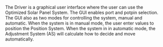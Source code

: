 The Driver is a graphical user interface where the user can use the Optimized Solar Panel System. The GUI enables port and potpin selection. The GUI also as two modes for controlling the system, manual and automatic. When the system is in manual mode, the user enter values to position the Position System. When the system in in automatic mode, the Adjustment System (AS) will calculate how to decide and move automatically. 
